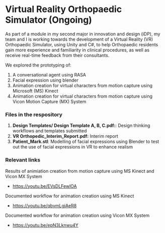 # Virtual Reality Orthopaedic Simulator (Ongoing)
As part of a module in my second major in innovation and design (iDP), my team and I is working towards the development of a Virtual Reality (VR) Orthopaedic Simulator, using Unity and C#, to help Orthopaedic residents gain more experience and familiarity in clinical procedures, as well as receive real-time feedback from their consultants.

We explored the prototyping of:
1. A conversational agent using RASA
2. Facial expression using blender
3. Animation creation for virtual characters from motion capture using Microsoft (MS) Kinect
4. Animation creation for virtual characters from motion capture using Vicon Motion Capture (MX) System

### Files in the respository
1. **Design Templates/ Design Template A, B, C.pdf:**: Design thinking workflows and templates submitted
2. **VR Orthopedic_Interim_Report.pdf:** Interim report
3. **Patient_Mark.stl**: Modelling of facial expressions using Blender to test out the use of facial expressions in VR to enhance realism

### Relevant links
Results of animiation creation from motion capture using MS Kinect and Vicon MX System
- https://youtu.be/EVsDLFewlOA

Documented workflow for animation creation using MS Kinect
- https://youtu.be/qbvmLgjAeR8

Documented workflow for animation creation using Vicon MX System
- https://youtu.be/epN3Lknwu4Y
